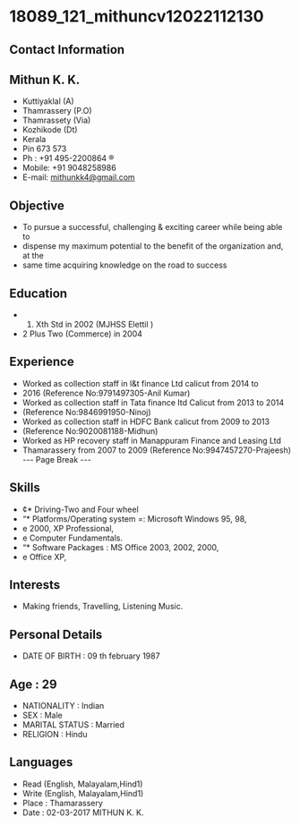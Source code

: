 # 18089_121_mithuncv12022112130

## Contact Information



## Mithun K. K.

* Kuttiyaklal (A)
* Thamrassery (P.O)
* Thamrassety (Via)
* Kozhikode (Dt)
* Kerala
* Pin 673 573
* Ph : +91 495-2200864 ®
* Mobile: +91 9048258986
* E-mail: mithunkk4@gmail.com


## Objective

* To pursue a successful, challenging & exciting career while being able to
* dispense my maximum potential to the benefit of the organization and, at the
* same time acquiring knowledge on the road to success


## Education

* 1. Xth Std in 2002 (MJHSS Elettil )
* 2 Plus Two (Commerce) in 2004


## Experience

* Worked as collection staff in l&t finance Ltd calicut from 2014 to
* 2016 (Reference No:9791497305-Anil Kumar)
* Worked as collection staff in Tata finance Itd Calicut from 2013 to 2014
* (Reference No:9846991950-Ninoj)
* Worked as collection staff in HDFC Bank calicut from 2009 to 2013
* (Reference No:9020081188-Midhun)
* Worked as HP recovery staff in Manappuram Finance and Leasing Ltd
* Thamarassery from 2007 to 2009 (Reference No:9947457270-Prajeesh)
--- Page Break ---


## Skills

* ¢* Driving-Two and Four wheel
* “* Platforms/Operating system =: Microsoft Windows 95, 98,
* e 2000, XP Professional,
* e Computer Fundamentals.
* “* Software Packages : MS Office 2003, 2002, 2000,
* e Office XP,


## Interests

* Making friends, Travelling, Listening Music.


## Personal Details

* DATE OF BIRTH : 09 th february 1987


## Age : 29

* NATIONALITY : Indian
* SEX : Male
* MARITAL STATUS : Married
* RELIGION : Hindu


## Languages

* Read (English, Malayalam,Hind1)
* Write (English, Malayalam,Hind1)
* Place : Thamarassery
* Date : 02-03-2017 MITHUN K. K.

